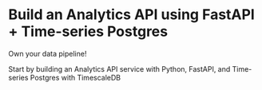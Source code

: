 # Build an Analytics API using FastAPI + Time-series Postgres

Own your data pipeline! 

Start by building an Analytics API service with Python, FastAPI, and Time-series Postgres with TimescaleDB
